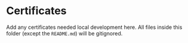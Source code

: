 # Certificates

Add any certificates needed local development here. All files inside this folder (except the `README.md`) will be gitignored.
